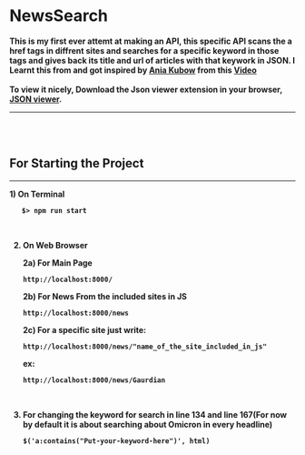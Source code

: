 <h1><b>NewsSearch</h1><b>

This is my first ever attemt at making an API, this specific API scans the a href tags in diffrent sites and searches for a specific keyword in those tags and gives back its title and url of articles with that keywork in JSON. I Learnt this from and got inspired by <a href="https://github.com/kubowania/climate-change-live-api">Ania Kubow</a> from this <a href="https://www.youtube.com/watch?v=GK4Pl-GmPHk">Video</a><br>
<br>
To view it nicely, Download the Json viewer extension in your browser, <a href= "https://chrome.google.com/webstore/detail/json-viewer/gbmdgpbipfallnflgajpaliibnhdgobh/related">JSON viewer</a>.
<hr><br>
<br>
<h2>For Starting the Project</h2><hr>
1) On Terminal

       $> npm run start
       
       
 <br>
       

2) On Web Browser

    2a) For Main Page

       http://localhost:8000/



    2b) For News From the included sites in JS

       http://localhost:8000/news



    2c) For a specific site just write:

       http://localhost:8000/news/"name_of_the_site_included_in_js"
       
       
      ex:
                                                                                                        
       http://localhost:8000/news/Gaurdian
     <br>
       
       



3) For changing the keyword for search in line 134 and line 167(For now by default it is about searching about Omicron in every headline)

       $('a:contains("Put-your-keyword-here")', html)

